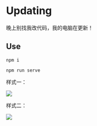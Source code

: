 # Updating

晚上别找我改代码，我的电脑在更新！

## Use

```
npm i

npm run serve
```


样式一：

![](https://gitee.com/liuhaier/images/raw/master/img/img.png)

样式二：

![](https://gitee.com/liuhaier/images/raw/master/img/20211225163639.png)
